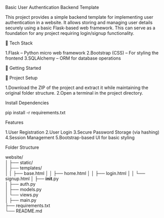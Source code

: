 Basic User Authentication Backend Template   


This project provides a simple backend template for implementing user authentication in a website. It allows storing and managing user details securely using a basic Flask-based web framework. This can serve as a foundation for any project requiring login/signup functionality.

🔧 Tech Stack


1.Flask – Python micro web framework
2.Bootstrap (CSS) – For styling the frontend
3.SQLAlchemy – ORM for database operations

🚀 Getting Started

📁 Project Setup

1.Download the ZIP of the project and extract it while maintaining the original folder structure.
2.Open a terminal in the project directory.

Install Dependencies


pip install -r requirements.txt


Features


1.User Registration
2.User Login
3.Secure Password Storage (via hashing)
4.Session Management
5.Bootstrap-based UI for basic styling

Folder Structure


website/                        
│   ├── static/                     
│   ├── templates/                  
│   │   ├── base.html
│   │   ├── home.html
│   │   ├── login.html
│   │   └── signup.html
│   ├── __init__.py                 
│   ├── auth.py                     
│   ├── models.py                  
│   └── views.py                    
│
├── main.py                         
├── requirements.txt                
└── README.md 

